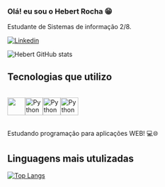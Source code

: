 ### Olá! eu sou o Hebert Rocha 😁

Estudante de Sistemas de informação 2/8.

[![Linkedin](https://img.shields.io/badge/LinkedIn-0077B5?style=for-the-badge&logo=linkedin&logoColor=white)](https://www.linkedin.com/in/hebert-rocha-16b90a249/)


![Hebert GitHub stats](https://github-readme-stats.vercel.app/api?username=euuhebert&show_icons=true&theme=tokyonight)

## Tecnologias que utilizo

<div style="display: inline_block"><br/>
   <img align ="center" src="https://cdn.jsdelivr.net/gh/devicons/devicon/icons/python/python-original.svg" width="40" height="40"/><img align ="center" alt="Python" src="https://cdn.jsdelivr.net/gh/devicons/devicon/icons/html5/html5-original.svg" width="40" height="40" /><img align ="center" alt="Python" src="https://cdn.jsdelivr.net/gh/devicons/devicon/icons/css3/css3-original.svg" width="40" height="40"/><img align ="center" alt="Python" src="https://cdn.jsdelivr.net/gh/devicons/devicon/icons/git/git-original.svg" width="40" height="40"/><br/><br>

Estudando programação para aplicações WEB! 💻🌐
   
## Linguagens mais utulizadas
   
[![Top Langs](https://github-readme-stats.vercel.app/api/top-langs/?username=euuhebert&layout=compact&theme=tokyonight)](https://github.com/anuraghazra/github-readme-stats)

